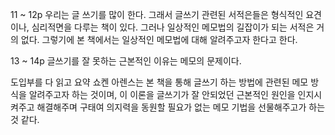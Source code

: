 
11 ~ 12p
우리는 글 쓰기를 많이 한다. 그래서 글쓰기 관련된 서적은들은 형식적인 요견이나, 심리적면을 다루는 책이 있다. 그러나 일상적인 메모법의 길잡이가 되는 서적은 거의 없다. 그렇기에 본 책에서는 일상적인 메모법에 대해 알려주고자 한다고 한다. 

13 ~ 14p
글쓰기를 잘 못하는 근본적인 이유는 메모의 문제이다. 

도입부를 다 읽고 요약
쇼켄 아렌스는 본 책을 통해 글쓰기 하는 방법에 관련된 메모 방식을 알려주고자 하는 것이며, 이 이론을 글쓰기가 잘 안되었던 근본적인 원인을 인지시켜주고 해결해주며 구태여 의지력을 동원할 필요가 없는 메모 기법을 선물해주고가 하는 것 같다. 